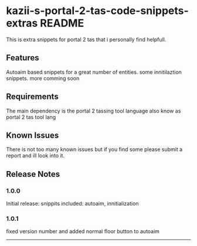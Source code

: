 # kazii-s-portal-2-tas-code-snippets-extras README

This is extra snippets for portal 2 tas that i personally find helpfull. 

## Features

Autoaim based snippets for a great number of entities. 
some innitilaztion snippets. 
more comming soon
## Requirements

The main dependency is the portal 2 tassing tool language also know as portal 2 tas tool lang

## Known Issues

There is not too many known issues but if you find some please submit a report and ill look into it.

## Release Notes

### 1.0.0

Initial release: snippits included: autoaim, innitialization

### 1.0.1 

fixed version number and added normal floor button to autoaim

---